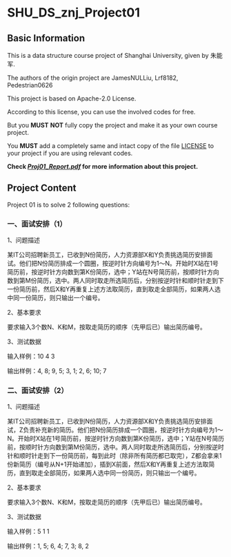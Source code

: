 # SHU_DS_znj_Project01

## Basic Information

This is a data structure course project of Shanghai University, given by 朱能军.

The authors of the origin project are JamesNULLiu, Lrf8182, Pedestrian0626

This project is based on Apache-2.0 License.

According to this license, you can use the involved codes for free.

But you **MUST** **NOT** fully copy the project and make it as your own course project.

You **MUST** add a completely same and intact copy of the file [LICENSE](https://github.com/jamesnulliu/SHU_DS_znj_Project01/blob/main/LICENSE) to your project if you are using relevant codes.

**Check [*Proj01_Report.pdf*](https://github.com/jamesnulliu/SHU_DS_znj_Project01/blob/main/report/Proj01_Report.pdf) for more information about this project.**

## Project Content

Project 01 is to solve 2 following questions:

### 一、面试安排（1）

1、问题描述

某IT公司招聘新员工，已收到N份简历，人力资源部X和Y负责挑选简历安排面试。他们把N份简历排成一个圆圈，按逆时针方向编号为1～N。开始时X站在1号简历前，按逆时针方向数到第K份简历，选中；Y站在N号简历前，按顺时针方向数到第M份简历，选中。两人同时取走所选简历后，分别按逆时针和顺时针走到下一份简历前，然后X和Y再重复上述方法取简历，直到取走全部简历，如果两人选中同一份简历，则只输出一个编号。

2、基本要求

要求输入3个数N、K和M，按取走简历的顺序（先甲后已）输出简历编号。

3、测试数据

输入样例：10 4 3

输出样例：4, 8; 9, 5; 3, 1; 2, 6; 10; 7

### 二、面试安排（2）

1、问题描述

某IT公司招聘新员工，已收到N份简历，人力资源部X和Y负责挑选简历安排面试，Z负责补充新的简历。他们把N份简历排成一个圆圈，按逆时针方向编号为1～N。开始时X站在1号简历前，按逆时针方向数到第K份简历，选中；Y站在N号简历前，按顺时针方向数到第M份简历，选中。两人同时取走所选简历后，分别按逆时针和顺时针走到下一份简历前，每到此时（除非所有简历都已取完），Z都会拿来1份新简历（编号从N+1开始递加），插到X前面，然后X和Y再重复上述方法取简历，直到取走全部简历，如果两人选中同一份简历，则只输出一个编号。

 2、基本要求

 要求输入3个数N、K和M，按取走简历的顺序（先甲后已）输出简历编号。

3、测试数据

输入样例：5 1 1

输出样例：1, 5; 6, 4; 7, 3; 8, 2

